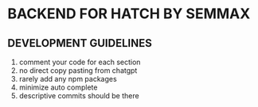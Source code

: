 # BACKEND FOR HATCH BY SEMMAX

## DEVELOPMENT GUIDELINES

1. comment your code for each section
2. no direct copy pasting from chatgpt
3. rarely add any npm packages
4. minimize auto complete
5. descriptive commits should be there
